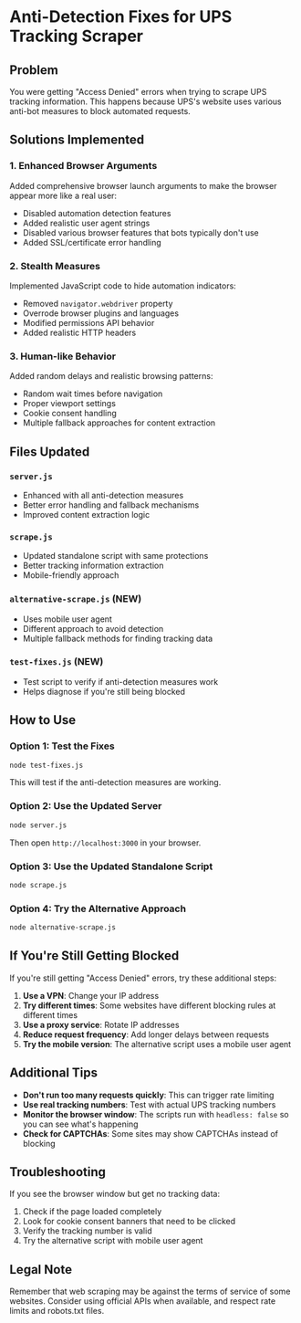 # Anti-Detection Fixes for UPS Tracking Scraper

## Problem
You were getting "Access Denied" errors when trying to scrape UPS tracking information. This happens because UPS's website uses various anti-bot measures to block automated requests.

## Solutions Implemented

### 1. Enhanced Browser Arguments
Added comprehensive browser launch arguments to make the browser appear more like a real user:
- Disabled automation detection features
- Added realistic user agent strings
- Disabled various browser features that bots typically don't use
- Added SSL/certificate error handling

### 2. Stealth Measures
Implemented JavaScript code to hide automation indicators:
- Removed `navigator.webdriver` property
- Overrode browser plugins and languages
- Modified permissions API behavior
- Added realistic HTTP headers

### 3. Human-like Behavior
Added random delays and realistic browsing patterns:
- Random wait times before navigation
- Proper viewport settings
- Cookie consent handling
- Multiple fallback approaches for content extraction

## Files Updated

### `server.js`
- Enhanced with all anti-detection measures
- Better error handling and fallback mechanisms
- Improved content extraction logic

### `scrape.js`
- Updated standalone script with same protections
- Better tracking information extraction
- Mobile-friendly approach

### `alternative-scrape.js` (NEW)
- Uses mobile user agent
- Different approach to avoid detection
- Multiple fallback methods for finding tracking data

### `test-fixes.js` (NEW)
- Test script to verify if anti-detection measures work
- Helps diagnose if you're still being blocked

## How to Use

### Option 1: Test the Fixes
```bash
node test-fixes.js
```
This will test if the anti-detection measures are working.

### Option 2: Use the Updated Server
```bash
node server.js
```
Then open `http://localhost:3000` in your browser.

### Option 3: Use the Updated Standalone Script
```bash
node scrape.js
```

### Option 4: Try the Alternative Approach
```bash
node alternative-scrape.js
```

## If You're Still Getting Blocked

If you're still getting "Access Denied" errors, try these additional steps:

1. **Use a VPN**: Change your IP address
2. **Try different times**: Some websites have different blocking rules at different times
3. **Use a proxy service**: Rotate IP addresses
4. **Reduce request frequency**: Add longer delays between requests
5. **Try the mobile version**: The alternative script uses a mobile user agent

## Additional Tips

- **Don't run too many requests quickly**: This can trigger rate limiting
- **Use real tracking numbers**: Test with actual UPS tracking numbers
- **Monitor the browser window**: The scripts run with `headless: false` so you can see what's happening
- **Check for CAPTCHAs**: Some sites may show CAPTCHAs instead of blocking

## Troubleshooting

If you see the browser window but get no tracking data:
1. Check if the page loaded completely
2. Look for cookie consent banners that need to be clicked
3. Verify the tracking number is valid
4. Try the alternative script with mobile user agent

## Legal Note

Remember that web scraping may be against the terms of service of some websites. Consider using official APIs when available, and respect rate limits and robots.txt files.
